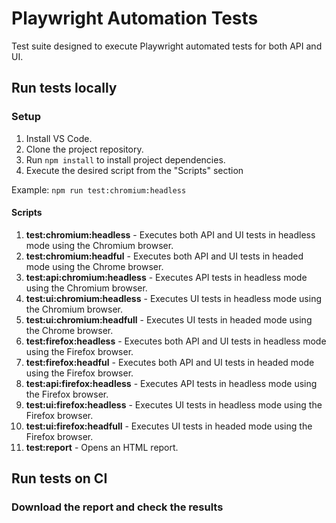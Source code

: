 # Playwright Automation Tests

Test suite designed to execute Playwright automated tests for both API and UI.

## Run tests locally

### Setup

1. Install VS Code.
2. Clone the project repository.
3. Run `npm install` to install project dependencies.
4. Execute the desired script from the "Scripts" section

Example:
`npm run test:chromium:headless`

#### Scripts

1. **test:chromium:headless** - Executes both API and UI tests in headless mode using the Chromium browser.
2. **test:chromium:headful** - Executes both API and UI tests in headed mode using the Chrome browser.
3. **test:api:chromium:headless** - Executes API tests in headless mode using the Chromium browser.
4. **test:ui:chromium:headless** - Executes UI tests in headless mode using the Chromium browser.
5. **test:ui:chromium:headfull** - Executes UI tests in headed mode using the Chrome browser.
6. **test:firefox:headless** - Executes both API and UI tests in headless mode using the Firefox browser.
7. **test:firefox:headful** - Executes both API and UI tests in headed mode using the Firefox browser.
8. **test:api:firefox:headless** - Executes API tests in headless mode using the Firefox browser.
9. **test:ui:firefox:headless** - Executes UI tests in headless mode using the Firefox browser.
10. **test:ui:firefox:headfull** - Executes UI tests in headed mode using the Firefox browser.
11. **test:report** - Opens an HTML report.

## Run tests on CI

### Download the report and check the results

